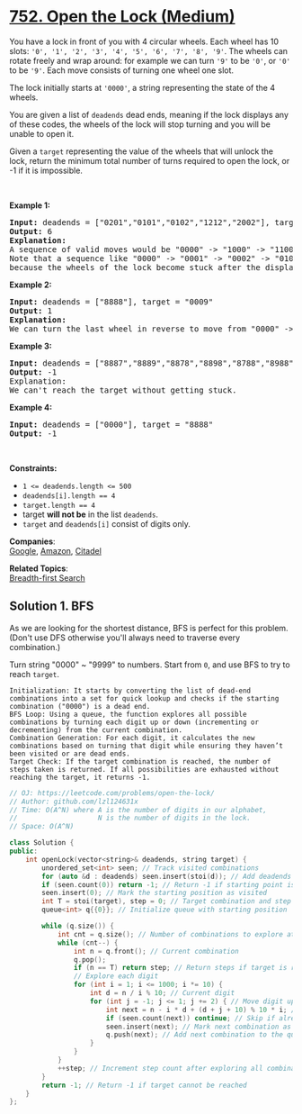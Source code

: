 # [752. Open the Lock (Medium)](https://leetcode.com/problems/open-the-lock/)

<p>You have a lock in front of you with 4 circular wheels. Each wheel has 10 slots: <code>'0', '1', '2', '3', '4', '5', '6', '7', '8', '9'</code>. The wheels can rotate freely and wrap around: for example we can turn <code>'9'</code> to be <code>'0'</code>, or <code>'0'</code> to be <code>'9'</code>. Each move consists of turning one wheel one slot.</p>

<p>The lock initially starts at <code>'0000'</code>, a string representing the state of the 4 wheels.</p>

<p>You are given a list of <code>deadends</code> dead ends, meaning if the lock displays any of these codes, the wheels of the lock will stop turning and you will be unable to open it.</p>

<p>Given a <code>target</code> representing the value of the wheels that will unlock the lock, return the minimum total number of turns required to open the lock, or -1 if it is impossible.</p>

<p>&nbsp;</p>
<p><strong>Example 1:</strong></p>

<pre><strong>Input:</strong> deadends = ["0201","0101","0102","1212","2002"], target = "0202"
<strong>Output:</strong> 6
<strong>Explanation:</strong>
A sequence of valid moves would be "0000" -&gt; "1000" -&gt; "1100" -&gt; "1200" -&gt; "1201" -&gt; "1202" -&gt; "0202".
Note that a sequence like "0000" -&gt; "0001" -&gt; "0002" -&gt; "0102" -&gt; "0202" would be invalid,
because the wheels of the lock become stuck after the display becomes the dead end "0102".
</pre>

<p><strong>Example 2:</strong></p>

<pre><strong>Input:</strong> deadends = ["8888"], target = "0009"
<strong>Output:</strong> 1
<strong>Explanation:</strong>
We can turn the last wheel in reverse to move from "0000" -&gt; "0009".
</pre>

<p><strong>Example 3:</strong></p>

<pre><strong>Input:</strong> deadends = ["8887","8889","8878","8898","8788","8988","7888","9888"], target = "8888"
<strong>Output:</strong> -1
Explanation:
We can't reach the target without getting stuck.
</pre>

<p><strong>Example 4:</strong></p>

<pre><strong>Input:</strong> deadends = ["0000"], target = "8888"
<strong>Output:</strong> -1
</pre>

<p>&nbsp;</p>
<p><strong>Constraints:</strong></p>

<ul>
	<li><code>1 &lt;=&nbsp;deadends.length &lt;= 500</code></li>
	<li><code><font face="monospace">deadends[i].length == 4</font></code></li>
	<li><code><font face="monospace">target.length == 4</font></code></li>
	<li>target <strong>will not be</strong> in the list <code>deadends</code>.</li>
	<li><code>target</code> and <code>deadends[i]</code> consist of digits only.</li>
</ul>


**Companies**:  
[Google](https://leetcode.com/company/google), [Amazon](https://leetcode.com/company/amazon), [Citadel](https://leetcode.com/company/citadel)

**Related Topics**:  
[Breadth-first Search](https://leetcode.com/tag/breadth-first-search/)

## Solution 1. BFS

As we are looking for the shortest distance, BFS is perfect for this problem. (Don't use DFS otherwise you'll always need to traverse every combination.)

Turn string "0000" ~ "9999" to numbers. Start from `0`, and use BFS to try to reach `target`.

	Initialization: It starts by converting the list of dead-end combinations into a set for quick lookup and checks if the starting combination ("0000") is a dead end.
	BFS Loop: Using a queue, the function explores all possible combinations by turning each digit up or down (incrementing or decrementing) from the current combination.
	Combination Generation: For each digit, it calculates the new combinations based on turning that digit while ensuring they haven’t been visited or are dead ends.
	Target Check: If the target combination is reached, the number of steps taken is returned. If all possibilities are exhausted without reaching the target, it returns -1.

```cpp
// OJ: https://leetcode.com/problems/open-the-lock/
// Author: github.com/lzl124631x
// Time: O(A^N) where A is the number of digits in our alphabet,
//                    N is the number of digits in the lock.
// Space: O(A^N)

class Solution {
public:
    int openLock(vector<string>& deadends, string target) {
        unordered_set<int> seen; // Track visited combinations
        for (auto &d : deadends) seen.insert(stoi(d)); // Add deadends to the set
        if (seen.count(0)) return -1; // Return -1 if starting point is a deadend
        seen.insert(0); // Mark the starting position as visited
        int T = stoi(target), step = 0; // Target combination and step count
        queue<int> q{{0}}; // Initialize queue with starting position

        while (q.size()) {
            int cnt = q.size(); // Number of combinations to explore at this step
            while (cnt--) {
                int n = q.front(); // Current combination
                q.pop();
                if (n == T) return step; // Return steps if target is reached
                // Explore each digit
                for (int i = 1; i <= 1000; i *= 10) {
                    int d = n / i % 10; // Current digit
                    for (int j = -1; j <= 1; j += 2) { // Move digit up or down
                        int next = n - i * d + (d + j + 10) % 10 * i; // Calculate next combination
                        if (seen.count(next)) continue; // Skip if already visited
                        seen.insert(next); // Mark next combination as visited
                        q.push(next); // Add next combination to the queue
                    }
                }
            }
            ++step; // Increment step count after exploring all combinations
        }
        return -1; // Return -1 if target cannot be reached
    }
};

```
